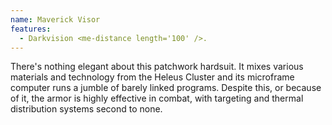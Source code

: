 ```yaml
---
name: Maverick Visor
features:
  - Darkvision <me-distance length='100' />.
---
```

There's nothing elegant about this patchwork hardsuit. It mixes various materials and technology from the Heleus Cluster and its microframe computer runs a jumble of barely linked programs. Despite this, or because of it, the armor is highly effective in combat, with targeting and thermal distribution systems second to none.